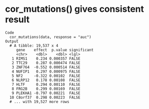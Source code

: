 # cor_mutations() gives consistent result

    Code
      cor_mutations(data, response = "auc")
    Output
      # A tibble: 19,537 x 4
         gene    effect  p.value significant
         <chr>    <dbl>    <dbl> <lgl>      
       1 RIMS1    0.234 0.000357 FALSE      
       2 TTC29    0.287 0.000474 FALSE      
       3 ZNF764  -0.552 0.000514 FALSE      
       4 NUFIP1   0.297 0.000975 FALSE      
       5 NF2     -0.322 0.00102  FALSE      
       6 NLRP12   0.178 0.00108  FALSE      
       7 HLTF     0.294 0.00110  FALSE      
       8 FRG2B    0.299 0.00169  FALSE      
       9 PLEKHA1 -0.797 0.00221  FALSE      
      10 C8orf37  0.298 0.00223  FALSE      
      # ... with 19,527 more rows

